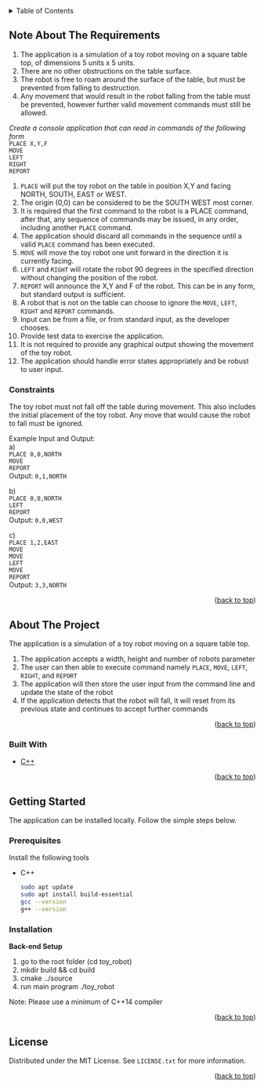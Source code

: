 <!-- TABLE OF CONTENTS -->
<details>
  <summary>Table of Contents</summary>
  <ol>
      <li>
      <a href="#note-about-the-requirements">Note About The Requirements</a>
    </li>
    <li>
      <a href="#about-the-project">About The Project</a>
      <ul>
        <li><a href="#built-with">Built With</a></li>
      </ul>
    </li>
    <li>
      <a href="#getting-started">Getting Started</a>
      <ul>
        <li><a href="#prerequisites">Prerequisites</a></li>
        <li><a href="#installation">Installation</a></li>
      </ul>
    </li>
    <li><a href="#license">License</a></li>
  </ol>
</details>

<!-- NOTE ABOUT THE REQUIREMENTS-->
## Note About The Requirements
1. The application is a simulation of a toy robot moving on a square table top, of dimensions 5 units x 5 units.
2. There are no other obstructions on the table surface. 
3. The robot is free to roam around the surface of the table, but must be prevented from falling to destruction. 
4. Any movement that would result in the robot falling from the table must be prevented, however further valid movement commands must still be allowed.

*Create a console application that can read in commands of the following form*  
`PLACE X,Y,F`  
`MOVE`  
`LEFT`  
`RIGHT`  
`REPORT`  

1. `PLACE` will put the toy robot on the table in position X,Y and facing NORTH, SOUTH, EAST or WEST. 
2. The origin (0,0) can be considered to be the SOUTH WEST most corner. 
3. It is required that the first command to the robot is a PLACE command, after that, any sequence of commands may be issued, in any order, including another `PLACE` command. 
4. The application should discard all commands in the sequence until a valid `PLACE` command has been executed.
5. `MOVE` will move the toy robot one unit forward in the direction it is currently facing.
6. `LEFT` and `RIGHT` will rotate the robot 90 degrees in the specified direction without changing the position of the robot.
7. `REPORT` will announce the X,Y and F of the robot. This can be in any form, but standard output is sufficient.
8. A robot that is not on the table can choose to ignore the `MOVE`, `LEFT`, `RIGHT` and `REPORT` commands.
9. Input can be from a file, or from standard input, as the developer chooses.
10. Provide test data to exercise the application.
11. It is not required to provide any graphical output showing the movement of the toy robot.
12. The application should handle error states appropriately and be robust to user input.

### Constraints
The toy robot must not fall off the table during movement. This also includes the initial placement of the toy robot. Any move that would cause the robot to fall must be ignored.

Example Input and Output:  
a)  
`PLACE 0,0,NORTH`  
`MOVE`  
`REPORT`  
Output: `0,1,NORTH`  

b)  
`PLACE 0,0,NORTH`  
`LEFT`  
`REPORT`  
Output: `0,0,WEST`  

c)  
`PLACE 1,2,EAST`  
`MOVE`  
`MOVE`  
`LEFT`  
`MOVE`  
`REPORT`  
Output: `3,3,NORTH`

<p align="right">(<a href="#top">back to top</a>)</p>

<!-- ABOUT THE PROJECT -->
## About The Project

The application is a simulation of a toy robot moving on a square table top.
1. The application accepts a width, height and number of robots parameter
2. The user can then able to execute command namely `PLACE`, `MOVE`, `LEFT`, `RIGHT`, and `REPORT`
3. The application will then store the user input from the command line and update the state
of the robot
4. If the application detects that the robot will fall, it will reset from its previous state and continues to accept further commands

<p align="right">(<a href="#top">back to top</a>)</p>

### Built With

* [C++](https://isocpp.org/)

<p align="right">(<a href="#top">back to top</a>)</p>

<!-- GETTING STARTED -->
## Getting Started

The application can be installed locally. Follow the simple steps below.

### Prerequisites

Install the following tools
* C++
  ```sh
  sudo apt update
  sudo apt install build-essential
  gcc --version
  g++ --version
  ```

### Installation

**Back-end Setup**
1. go to the root folder (cd toy_robot)
2. mkdir build && cd build
3. cmake ../source
2. run main program ./toy_robot

Note: Please use a minimum of C++14 compiler

<p align="right">(<a href="#top">back to top</a>)</p>

<!-- LICENSE -->
## License

Distributed under the MIT License. See `LICENSE.txt` for more information.

<p align="right">(<a href="#top">back to top</a>)</p>
